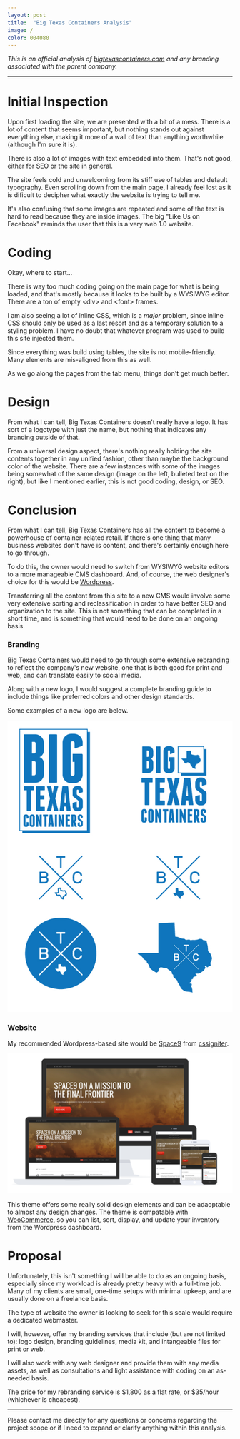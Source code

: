```yaml
---
layout: post
title:  "Big Texas Containers Analysis"
image: /
color: 004080
---
```

*This is an official analysis of [bigtexascontainers.com](http://www.bigtexascontainers.com) and any branding associated with the parent company.*

---

# Initial Inspection
Upon first loading the site, we are presented with a bit of a mess. There is a lot of content that seems important, but nothing stands out against everything else, making it more of a wall of text than anything worthwhile (although I'm sure it is).

There is also a lot of images with text embedded into them. That's not good, either for SEO or the site in general.

The site feels cold and unwelcoming from its stiff use of tables and default typography. Even scrolling down from the main page, I already feel lost as it is dificult to decipher what exactly the website is trying to tell me.

It's also confusing that some images are repeated and some of the text is hard to read because they are inside images. The big "Like Us on Facebook" reminds the user that this is a very web 1.0 website.

# Coding
Okay, where to start...

There is way too much coding going on the main page for what is being loaded, and that's mostly because it looks to be built by a WYSIWYG editor. There are a ton of empty \<div\> and \<font\> frames.

I am also seeing a lot of inline CSS, which is a *major* problem, since inline CSS should only be used as a last resort and as a temporary solution to a styling problem. I have no doubt that whatever program was used to build this site injected them.

Since everything was build using tables, the site is not mobile-friendly. Many elements are mis-aligned from this as well.

As we go along the pages from the tab menu, things don't get much better.

# Design
From what I can tell, Big Texas Containers doesn't really have a logo. It has sort of a logotype with just the name, but nothing that indicates any branding outside of that.

From a universal design aspect, there's nothing really holding the site contents together in any unified fashion, other than maybe the background color of the website. There are a few instances with some of the images being somewhat of the same design (image on the left, bulleted text on the right), but like I mentioned earlier, this is not good coding, design, or SEO.

# Conclusion
From what I can tell, Big Texas Containers has all the content to become a powerhouse of container-related retail. If there's one thing that many business websites don't have is content, and there's certainly enough here to go through.

To do this, the owner would need to switch from WYSIWYG website editors to a more manageable CMS dashboard. And, of course, the web designer's choice for this would be [Wordpress](https://wordpress.org).

Transferring all the content from this site to a new CMS would involve some very extensive sorting and reclassification in order to have better SEO and organization to the site. This is not something that can be completed in a short time, and is something that would need to be done on an ongoing basis.

### Branding
Big Texas Containers would need to go through some extensive rebranding to reflect the company's new website, one that is both good for print and web, and can translate easily to social media.

Along with a new logo, I would suggest a complete branding guide to include things like preferred colors and other design standards.

Some examples of a new logo are below.

![Examples of Big Texas Containers Logo](/assets/article_images/btc-logos.jpg)

### Website
My recommended Wordpress-based site would be [Space9](http://www.cssigniter.com/preview/space9) from [cssigniter](http://www.cssigniter.com/ignite/).

![Space9 Preview](/assets/article_images/space9.png)

This theme offers some really solid design elements and can be adaoptable to almost any design changes. The theme is compatable with [WooCommerce](http://www.woothemes.com/woocommerce/), so you can list, sort, display, and update your inventory from the Wordpress dashboard.

# Proposal
Unfortunately, this isn't something I will be able to do as an ongoing basis, especially since my workload is already pretty heavy with a full-time job. Many of my clients are small, one-time setups with minimal upkeep, and are usually done on a freelance basis.

The type of website the owner is looking to seek for this scale would require a dedicated webmaster.

I will, however, offer my branding services that include (but are not limited to): logo design, branding guidelines, media kit, and intangeable files for print or web.

I will also work with any web designer and provide them with any media assets, as well as consultations and light assistance with coding on an as-needed basis.

The price for my rebranding service is $1,800 as a flat rate, or $35/hour (whichever is cheapest).

---

Please contact me directly for any questions or concerns regarding the project scope or if I need to expand or clarify anything within this analysis.
